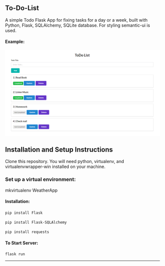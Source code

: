 ## To-Do-List

A simple Todo Flask App for fixing tasks for a day or a week, built with Python, Flask, SQLAlchemy, SQLite database.
For styling semantic-ui is used.

#### Example:   
![Image description](https://github.com/Vilay397/To-Do-List/blob/main/Intro_todo.PNG)

## Installation and Setup Instructions

Clone this repository. You will need python, virtualenv, and virtualenvwrapper-win installed on your machine.

### Set up a virtual environment:

mkvirtualenv WeatherApp

#### Installation:

`pip install Flask`

`pip install Flask-SQLAlchemy`

`pip install requests`
  
#### To Start Server:

`flask run`  
________________________________________________________________________________________________________________________________________
 
